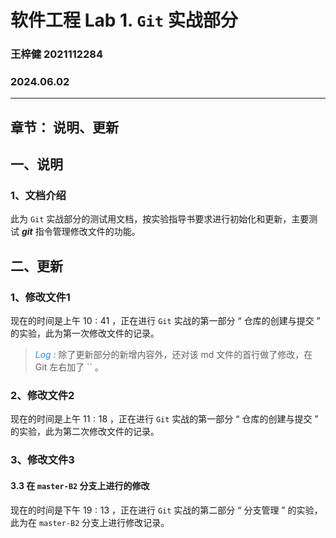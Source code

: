 # 软件工程 Lab 1. `Git` 实战部分

### 王梓健 2021112284 
### 2024.06.02

---
__章节：__ 说明、更新
---

## 一、说明

### 1、文档介绍
    
此为 `Git` 实战部分的测试用文档，按实验指导书要求进行初始化和更新，主要测试 ***git*** 指令管理修改文件的功能。

## 二、更新

### 1、修改文件1

现在的时间是上午 $10:41$ ，正在进行 `Git` 实战的第一部分 “ 仓库的创建与提交 ” 的实验，此为第一次修改文件的记录。

><font color=DodgerBlue>*Log :*</font> 除了更新部分的新增内容外，还对该 md 文件的首行做了修改，在 Git 左右加了 `` 。

### 2、修改文件2

现在的时间是上午 $11:18$ ，正在进行 `Git` 实战的第一部分 “ 仓库的创建与提交 ” 的实验，此为第二次修改文件的记录。

### 3、修改文件3

#### 3.3 在 `master-B2` 分支上进行的修改

现在的时间是下午 $19:13$ ，正在进行 `Git` 实战的第二部分 “ 分支管理 ” 的实验，此为在 `master-B2` 分支上进行修改记录。

